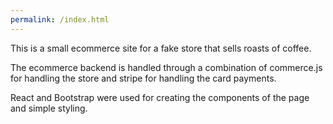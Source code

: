 ```yaml
---
permalink: /index.html
---
```


This is a small ecommerce site for a fake store that sells roasts of coffee.

The ecommerce backend is handled through a combination of commerce.js for handling the store and stripe for handling the card payments.

React and Bootstrap were used for creating the components of the page and simple styling.